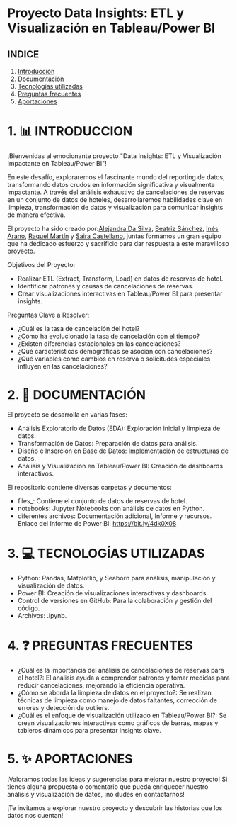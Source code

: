 # Proyecto Data Insights: ETL y Visualización en Tableau/Power BI


## INDICE
1. [Introducción](#1-introducción)
2. [Documentación](#2-documentación)
3. [Tecnologías utilizadas](#3-tecnolgias-utilizadas)
4. [Preguntas frecuentes](#4-preguntas-frecuentes)
5. [Aportaciones](#5-aportaciones)

# 1. 📊 INTRODUCCION 

¡Bienvenidas al emocionante proyecto "Data Insights: ETL y Visualización Impactante en Tableau/Power BI"!

En este desafío, exploraremos el fascinante mundo del reporting de datos, transformando datos crudos en información significativa y visualmente impactante. A través del análisis exhaustivo de cancelaciones de reservas en un conjunto de datos de hoteles, desarrollaremos habilidades clave en limpieza, transformación de datos y visualización para comunicar insights de manera efectiva.

El proyecto ha sido creado por:[Alejandra Da Silva](https://github.com/ADSBorges), [Beatriz Sánchez](https://github.com/BSReguera), [Inés Arano](https://github.com/inesaag), [Raquel Martín](https://github.com/raquelmartinrodriguez) y [Saira Castellano](https://github.com/saira2911), juntas formamos un gran equipo que ha dedicado esfuerzo y sacrificio para dar respuesta a este maravilloso proyecto. 

Objetivos del Proyecto:

- Realizar ETL (Extract, Transform, Load) en datos de reservas de hotel.
- Identificar patrones y causas de cancelaciones de reservas.
- Crear visualizaciones interactivas en Tableau/Power BI para presentar insights.

Preguntas Clave a Resolver:

- ¿Cuál es la tasa de cancelación del hotel?
- ¿Cómo ha evolucionado la tasa de cancelación con el tiempo?
- ¿Existen diferencias estacionales en las cancelaciones?
- ¿Qué características demográficas se asocian con cancelaciones?
- ¿Qué variables como cambios en reserva o solicitudes especiales influyen en las cancelaciones?

# 2. 🏨 DOCUMENTACIÓN

El proyecto se desarrolla en varias fases:

- Análisis Exploratorio de Datos (EDA): Exploración inicial y limpieza de datos.
- Transformación de Datos: Preparación de datos para análisis.
- Diseño e Inserción en Base de Datos: Implementación de estructuras de datos.
- Análisis y Visualización en Tableau/Power BI: Creación de dashboards interactivos.

El repositorio contiene diversas carpetas y documentos:

- files_: Contiene el conjunto de datos de reservas de hotel.
- notebooks: Jupyter Notebooks con análisis de datos en Python.
- diferentes archivos: Documentación adicional, Informe y recursos. Enlace del Informe de Power BI: https://bit.ly/4dk0X08


# 3. 💻 TECNOLOGÍAS UTILIZADAS

-	Python: Pandas, Matplotlib, y Seaborn para análisis, manipulación y visualización de datos.
-   Power BI: Creación de visualizaciones interactivas y dashboards.
-	Control de versiones en GitHub: Para la colaboración y gestión del código.
-   Archivos: .ipynb.

# 4. ❓ PREGUNTAS FRECUENTES

-	¿Cuál es la importancia del análisis de cancelaciones de reservas para el hotel?: El análisis ayuda a comprender patrones y tomar medidas para reducir cancelaciones, mejorando la eficiencia operativa.
-   ¿Cómo se aborda la limpieza de datos en el proyecto?: Se realizan técnicas de limpieza como manejo de datos faltantes, corrección de errores y detección de outliers.
-   ¿Cuál es el enfoque de visualización utilizado en Tableau/Power BI?: Se crean visualizaciones interactivas como gráficos de barras, mapas y tableros dinámicos para presentar insights clave.


# 5. ✨ APORTACIONES

¡Valoramos todas las ideas y sugerencias para mejorar nuestro proyecto! Si tienes alguna propuesta o comentario que pueda enriquecer nuestro análisis y visualización de datos, ¡no dudes en contactarnos!

¡Te invitamos a explorar nuestro proyecto y descubrir las historias que los datos nos cuentan!